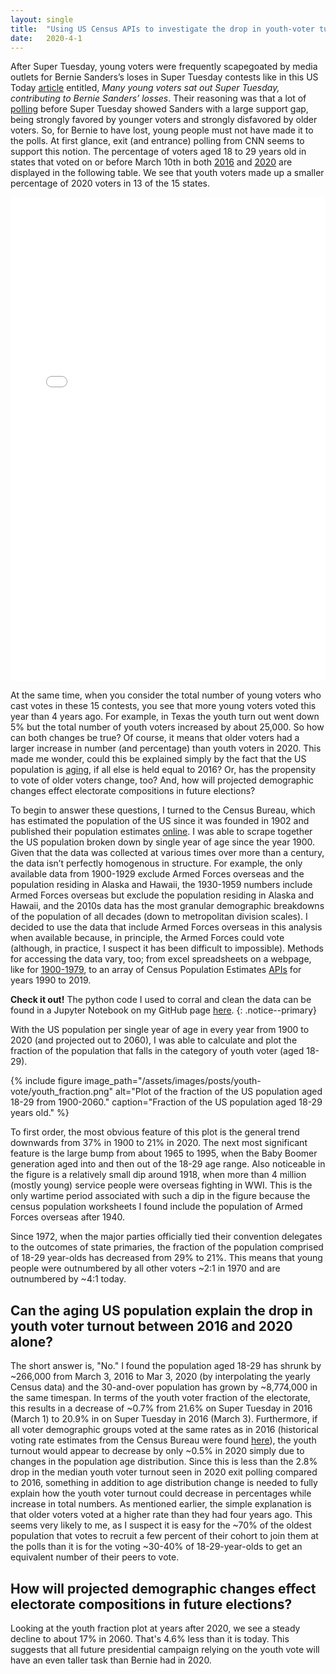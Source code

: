 ```yaml
---
layout: single
title:  "Using US Census APIs to investigate the drop in youth-voter turnout in 2020"
date:   2020-4-1
---
```



After Super Tuesday, young voters were frequently scapegoated by media outlets for Bernie Sanders’s loses in Super Tuesday contests like in this US Today [article](https://www.usatoday.com/story/news/politics/elections/2020/03/04/super-tuesday-bernie-sanders-youth-votes-fell-short-compared-2016/4947795002/) entitled, *Many young voters sat out Super Tuesday, contributing to Bernie Sanders’ losses*. Their reasoning was that a lot of [polling](https://nymag.com/intelligencer/2020/02/this-one-chart-explains-why-young-voters-back-bernie-sanders.html) before Super Tuesday showed Sanders with a large support gap, being strongly favored by younger voters and strongly disfavored by older voters. So, for Bernie to have lost, young people must not have made it to the polls. At first glance, exit (and entrance) polling from CNN seems to support this notion. The percentage of voters aged 18 to 29 years old in states that voted on or before March 10th in both [2016](https://www.cnn.com/election/2016/primaries/polls/) and [2020](https://www.cnn.com/election/2020/entrance-and-exit-polls/) are displayed in the following table. We see that youth voters made up a smaller percentage of 2020 voters in 13 of the 15 states.

<iframe title="Youth voter turnout in Democratic Primaries has dropped in terms of percentages" aria-label="Table" id="datawrapper-chart-xoMeU" src="//datawrapper.dwcdn.net/xoMeU/2/" scrolling="no" frameborder="0" style="background: #FFFFFF; width: 0; min-width: 100% !important; border: none;" height="774"></iframe><script type="text/javascript">!function(){"use strict";window.addEventListener("message",function(a){if(void 0!==a.data["datawrapper-height"])for(var e in a.data["datawrapper-height"]){var t=document.getElementById("datawrapper-chart-"+e)||document.querySelector("iframe[src*='"+e+"']");t&&(t.style.height=a.data["datawrapper-height"][e]+"px")}})}();
</script>


<!--- {% include figure image_path="/assets/images/posts/youth-vote/youth_voter_turnout_wtitle.png" alt="Three column table showing youth voter turnout in 2016 and 2020 and the difference." width="200" caption="Voter Turnout for 18-29 year-olds in Democratic Presidential Primaries. Sources: [[1]](https://www.cnn.com/election/2016/primaries/polls/) [[2]](https://www.cnn.com/election/2020/entrance-and-exit-polls/)" %} --->

<!--- <a href="{{ site.baseurl }}/assets/images/youth_vote_post/youth_voter_turnout_wtitle.png" imageanchor="1" style="margin-left: 1em; margin-right: 1em;"><img border="0" width="200" src="{{ site.baseurl }}/assets/images/youth_vote_post/youth_voter_turnout_wtitle.png" caption="Voter Turnout for 18-29 year-olds in Democratic Presidential Primaries. Sources: [[1]](https://www.cnn.com/election/2016/primaries/polls/) [[2]](https://www.cnn.com/election/2020/entrance-and-exit-polls/)"/></a> --->

<!--- <figure class="figure">
  <img src="/assets/images/youth_vote_post/youth_voter_turnout_wtitle.png" style="margin-left: 5em; margin-right: 5em; max-width: 200px;"
       alt="Three column table showing youth voter turnout in 2016 and 2020 and the difference." align="middle"/>
    <figcaption>
      {{"Voter Turnout for 18-29 year-olds in Democratic Presidential Primaries. Sources: [[1]](https://www.cnn.com/election/2016/primaries/polls/) [[2]](https://www.cnn.com/election/2020/entrance-and-exit-polls/)" | markdownify }}
    </figcaption>
</figure> --->

<!--- While the margin of error of exit polls is typically 3-4%, averages are more robust. The average difference in youth voter turnout in these 15 states is -2.4%. Weighted by the number of 2020 voters in each state, the weighted average is even larger, -2.8%. --->

At the same time, when you consider the total number of young voters who cast votes in these 15 contests, you see that more young voters voted this year than 4 years ago. For example, in Texas the youth turn out went down 5% but the total number of youth voters increased by about 25,000. So how can both changes be true? Of course, it means that older voters had a larger increase in number (and percentage) than youth voters in 2020. This made me wonder, could this be explained simply by the fact that the US population is [aging](https://www.census.gov/newsroom/blogs/random-samplings/2016/06/americas-age-profile-told-through-population-pyramids.html), if all else is held equal to 2016? Or, has the propensity to vote of older voters change, too? And, how will projected demographic changes effect electorate compositions in future elections?

To begin to answer these questions, I turned to the Census Bureau, which has estimated the population of the US since it was founded in 1902 and published their population estimates [online](https://www.census.gov/). I was able to scrape together the US population broken down by single year of age since the year 1900. Given that the data was collected at various times over more than a century, the data isn’t perfectly homogenous in structure. For example, the only available data from 1900-1929 exclude Armed Forces overseas and the population residing in Alaska and Hawaii, the 1930-1959 numbers include Armed Forces overseas but exclude the population residing in Alaska and Hawaii, and the 2010s data has the most granular demographic breakdowns of the population of all decades (down to metropolitan division scales). I decided to use the data that include Armed Forces overseas in this analysis when available because, in principle, the Armed Forces could vote (although, in practice, I suspect it has been difficult to impossible). Methods for accessing the data vary, too; from excel spreadsheets on a webpage, like for [1900-1979](https://www.census.gov/data/tables/time-series/demo/popest/pre-1980-national.html), to an array of Census Population Estimates [APIs](https://www.census.gov/data/developers/data-sets/popest-popproj/popest.html) for years 1990 to 2019. 

**Check it out!** The python code I used to corral and clean the data can be found in a Jupyter Notebook on my GitHub page [here](https://github.com/stevans/youth-voters-census-data/blob/master/notebooks/Exploring_census_data.ipynb). 
{: .notice--primary}

With the US population per single year of age in every year from 1900 to 2020 (and projected out to 2060), I was able to calculate and plot the fraction of the population that falls in the category of youth voter (aged 18-29). 

{% include figure image_path="/assets/images/posts/youth-vote/youth_fraction.png" alt="Plot of the fraction of the US population aged 18-29 from 1900-2060." caption="Fraction of the US population aged 18-29 years old." %} 

To first order, the most obvious feature of this plot is the general trend downwards from 37% in 1900 to 21% in 2020. The next most significant feature is the large bump from about 1965 to 1995, when the Baby Boomer generation aged into and then out of the 18-29 age range. Also noticeable in the figure is a relatively small dip around 1918, when more than 4 million (mostly young) service people were overseas fighting in WWI. This is the only wartime period associated with such a dip in the figure because the census population worksheets I found include the population of Armed Forces overseas after 1940. 

Since 1972, when the major parties officially tied their convention delegates to the outcomes of state primaries, the fraction of the population comprised of 18-29 year-olds has decreased from 29% to 21%. This means that young people were outnumbered by all other voters ~2:1 in 1970 and are outnumbered by ~4:1 today.

## Can the aging US population explain the drop in youth voter turnout between 2016 and 2020 alone?

The short answer is, "No." I found the population aged 18-29 has shrunk by ~266,000 from March 3, 2016 to Mar 3, 2020 (by interpolating the yearly Census data) and the 30-and-over population has grown by ~8,774,000 in the same timespan. In terms of the youth voter fraction of the electorate, this results in a decrease of ~0.7% from 21.6% on Super Tuesday in 2016 (March 1) to 20.9% in on Super Tuesday in 2016 (March 3). Furthermore, if all voter demographic groups voted at the same rates as in 2016 (historical voting rate estimates from the Census Bureau were found [here](https://www.census.gov/data/tables/time-series/demo/voting-and-registration/voting-historical-time-series.html)), the youth turnout would appear to decrease by only ~0.5% in 2020 simply due to changes in the population age distribution. Since this is less than the 2.8% drop in the median youth voter turnout seen in 2020 exit polling compared to 2016, something in addition to age distribution change is needed to fully explain how the youth voter turnout could decrease in percentages while increase in total numbers. As mentioned earlier, the simple explanation is that older voters voted at a higher rate than they had four years ago. This seems very likely to me, as I suspect it is easy for the ~70% of the oldest population that votes to recruit a few percent of their cohort to join them at the polls than it is for the voting ~30-40% of 18-29-year-olds to get an equivalent number of their peers to vote.

## How will projected demographic changes effect electorate compositions in future elections?

Looking at the youth fraction plot at years after 2020, we see a steady decline to about 17% in 2060. That's 4.6% less than it is today. This suggests that all future presidential campaign relying on the youth vote will have an even taller task than Bernie had in 2020.